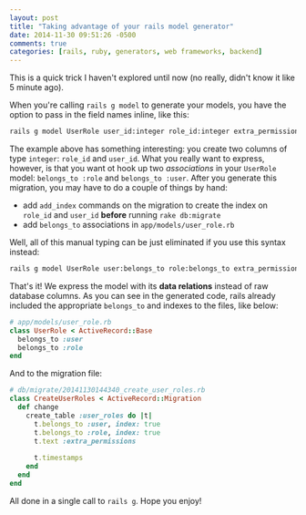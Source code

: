 ```yaml
---
layout: post
title: "Taking advantage of your rails model generator"
date: 2014-11-30 09:51:26 -0500
comments: true
categories: [rails, ruby, generators, web frameworks, backend]
---
```


This is a quick trick I haven't explored until now (no really, didn't know it like 5 minute ago).

When you're calling `rails g model` to generate your models, you have the option to pass in the field names inline, like this:

```sh
rails g model UserRole user_id:integer role_id:integer extra_permissions:text
```

The example above has something interesting: you create two columns of type `integer`: `role_id` and `user_id`. What you really want to express, however, is that you want ot hook up two *associations* in your `UserRole` model: `belongs_to :role` and `belongs_to :user`. After you generate this migration, you may have to do a couple of things by hand:

* add `add_index` commands on the migration to create the index on `role_id` and `user_id` **before** running `rake db:migrate`
* add `belongs_to` associations in `app/models/user_role.rb`

Well, all of this manual typing can be just eliminated if you use this syntax instead:

```sh
rails g model UserRole user:belongs_to role:belongs_to extra_permissions:text
```

That's it! We express the model with its **data relations** instead of raw database columns. As you can see in the generated code, rails already included the appropriate `belongs_to` and indexes to the files, like below:

```ruby
# app/models/user_role.rb
class UserRole < ActiveRecord::Base
  belongs_to :user
  belongs_to :role
end
```

And to the migration file:

```ruby
# db/migrate/20141130144340_create_user_roles.rb
class CreateUserRoles < ActiveRecord::Migration
  def change
    create_table :user_roles do |t|
      t.belongs_to :user, index: true
      t.belongs_to :role, index: true
      t.text :extra_permissions
  
      t.timestamps
    end
  end
end
```

All done in a single call to `rails g`. Hope you enjoy!